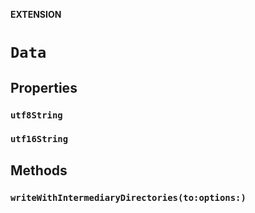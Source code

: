 **EXTENSION**

# `Data`

## Properties
### `utf8String`

### `utf16String`

## Methods
### `writeWithIntermediaryDirectories(to:options:)`
